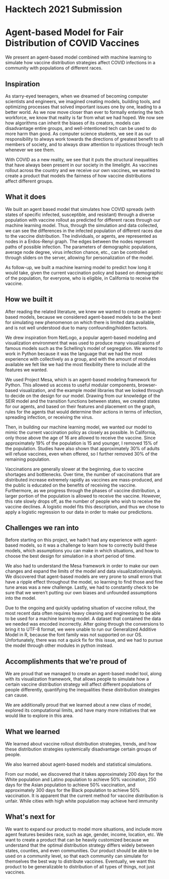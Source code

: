 # Hacktech 2021 Submission

# Agent-based Model for Fair Distribution of COVID Vaccines 

We present an agent-based model combined with machine learning to simulate how vaccine distribution strategies affect COVID infections in a community with populations of different races. 

## Inspiration

As starry-eyed teenagers, when we dreamed of becoming computer scientists and engineers, we imagined creating models, building tools, and optimizing processes that solved important issues one by one, leading to a better world. As we now move closer than ever to formally entering the tech workforce, we know that reality is far from what we had hoped. We now see how algorithms can inherit the biases of its creators, models can disadvantage entire groups, and well-intentioned tech can be used to do more harm than good. As computer science students, we see it as our responsibility to always work towards the directions of greatest benefit to all members of society, and to always draw attention to injustices through tech whenever we see them. 

With COVID as a new reality, we see that it puts the structural inequalities that have always been present in our society in the limelight. As vaccines rollout across the country and we receive our own vaccines, we wanted to create a product that models the fairness of how vaccine distributions affect different groups. 

## What it does

We built an agent based model that simulates how COVID spreads (with states of specific infected, susceptible, and resistant) through a diverse population with vaccine rollout as predicted for different races through our machine learning model. Thus, through the simulation and data collected, we can see the differences in the infected population of different races due to the vaccine distribution. The individuals, or agents, are represented as nodes in a Erdos-Renyi graph. The edges between the nodes represent paths of possible infection. The parameters of demographic populations, average node degree, virus infection chance, etc., can be controlled through sliders on the server, allowing for personalization of the model. 

As follow-up, we built a machine learning model to predict how long it would take, given the current vaccination policy and based on demographic of the population, for everyone, who is eligible, in California to receive the vaccine.

## How we built it

After reading the related literature, we knew we wanted to create an agent-based models, because we considered agent-based models to be the best for simulating new phenomenon on which there is limited data available, and is not well understood due to many confounding/hidden factors. 

We drew inspiration from NetLogo, a popular agent-based modeling and visualization environment that was used to produce many visualizations of famous models such as the Schelling’s model of segregation. We wanted to work in Python because it was the language that we had the most experience with collectively as a group, and with the amount of modules available we felt like we had the most flexibility there to include all the features we wanted.

We used Project Mesa, which is an agent-based modeling framework for Python. This allowed us access to useful modular components, browser-based visualization, and the example model libraries that we looked through to decide on the design for our model. Drawing from our knowledge of the SEIR model and the transition functions between states, we created states for our agents, and based on their features and placement on the graph, rules for the agents that would determine their actions in terms of infection, spreading infection, or receiving the virus. 

Then, in building our machine learning model, we wanted our model to mimic the current vaccination policy as closely as possible. In California, only those above the age of 16 are allowed to receive the vaccine. Since approximately 19% of the population is 15 and younger, I removed 15% of the population. Studies have also shown that approximately 30% of adults will refuse vaccines, even when offered, so I further removed 30% of the remaining population. 

Vaccinations are generally slower at the beginning, due to vaccine shortages and bottlenecks. Over time, the number of vaccinations that are distributed increase extremely rapidly as vaccines are mass-produced, and the public is educated on the benefits of receiving the vaccine. Furthermore, as we progress through the phases of vaccine distribution, a larger portion of the population is allowed to receive the vaccine. However, this rate slowly drops off, as the number of people who wish to receive the vaccine declines. A logistic model fits this description, and thus we chose to apply a logistic regression to our data in order to make our predictions. 


## Challenges we ran into

Before starting on this project, we hadn’t had any experience with agent-based models, so it was a challenge to learn how to correctly build these models, which assumptions you can make in which situations, and how to choose the best design for simulation in a short period of time. 

We also had to understand the Mesa framework in order to make our own changes and expand the limits of the model and data visualization/analysis. We discovered that agent-based models are very prone to small errors that have a ripple effect throughout the model, so learning to find those and fine tune areas was a new challenge. Lastly, we had to constantly check to be sure that we weren’t putting our own biases and unfounded assumptions into the model. 

Due to the ongoing and quickly updating situation of vaccine rollout, the most recent data often requires heavy cleaning and engineering to be able to be used for a machine learning model. A dataset that contained the data we needed was encoded incorrectly. After going through the conversions to bring it to UTF-8 format, we were unable to run our Generalized Additive Model in R, because the font family was not supported on our OS. Unfortunately, there was not a quick fix for this issue, and we had to pursue the model through other modules in python instead. 


## Accomplishments that we're proud of

We are proud that we managed to create an agent-based model tool, along with its visualization framework, that allows people to simulate how a certain vaccine distribution strategy will affect different populations of people differently, quantifying the inequalities these distribution strategies can cause. 

We are additionally proud that we learned about a new class of model, explored its computational limits, and have many more initiatives that we would like to explore in this area. 


## What we learned

We learned about vaccine rollout distribution strategies, trends, and how these distribution strategies systemically disadvantage certain groups of people. 

We also learned about agent-based models and statistical simulations. 

From our model, we discovered that it takes approximately 200 days for the White population and Latino population to achieve 50% vaccination, 250 days for the Asian population to achieve 50% vaccination, and approximately 300 days for the Black population to achieve 50% vaccination. It is apparent that the current method for vaccine distribution is unfair. While cities with high white population may achieve herd immunity 


## What's next for 

We want to expand our product to model more situations, and include more agent features besides race, such as age, gender, income, location, etc. We want to create a product that can be heavily customized because we understand that the optimal distribution strategy differs widely between states, counties, and even communities. Our product should be able to be used on a community level, so that each community can simulate for themselves the best way to distribute vaccines. Eventually, we want this product to be generalizable to distribution of all types of things, not just vaccines. 
